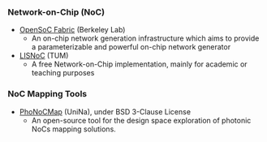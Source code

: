 ### Network-on-Chip (NoC)
 - [OpenSoC Fabric](https://github.com/LBL-CoDEx/OpenSoCFabric) (Berkeley Lab)
   - An on-chip network generation infrastructure which aims to provide a parameterizable and powerful on-chip network generator
 - [LISNoC](https://github.com/TUM-LIS/lisnoc) (TUM)
   - A free Network-on-Chip implementation, mainly for academic or teaching purposes

### NoC Mapping Tools
- [PhoNoCMap](http://wpage.unina.it/edoardo.fusella/phonocmap/) (UniNa), under BSD 3-Clause License
  - An open-source tool for the design space exploration of photonic NoCs mapping solutions.
